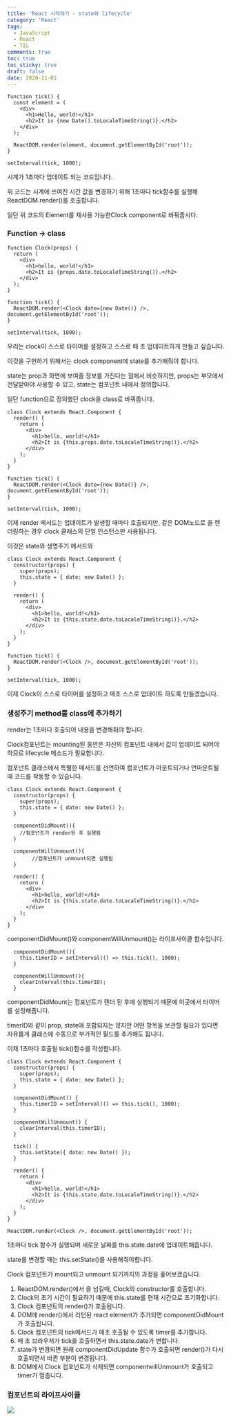 ```yaml
---
title: 'React 시작하기 - state와 lifecycle'
category: 'React'
tags:
  - JavaScript
  - React
  - TIL
comments: true
toc: true
toc_sticky: true
draft: false
date: 2020-11-01
---
```


```react
function tick() {
  const element = (
    <div>
      <h1>Hello, world!</h1>
      <h2>It is {new Date().toLocaleTimeString()}.</h2>
    </div>
  );

  ReactDOM.render(element, document.getElementById('root'));
}

setInterval(tick, 1000);
```

시계가 1초마다 업데이트 되는 코드입니다.

위 코드는 시계에 쓰여진 시간 값을 변경하기 위해 1초마다 tick함수를 실행해 ReactDOM.render()를 호출합니다.

일단 위 코드의 Element를 재사용 가능한Clock component로 바꿔줍시다.

### Function -> class

```react
function Clock(props) {
  return (
    <div>
      <h1>hello, world!</h1>
      <h2>It is {props.date.toLocaleTimeString()}.</h2>
    </div>
  );
}

function tick() {
  ReactDOM.render(<Clock date={new Date()} />, document.getElementById('root'));
}

setInterval(tick, 1000);
```

우리는 clock이 스스로 타이머를 설정하고 스스로 매 초 업데이트하게 만들고 싶습니다.

이것을 구현하기 위해서는 clock component에 state를 추가해줘야 합니다.

state는 prop과 화면에 보여줄 정보를 가진다는 점에서 비슷하지만, props는 부모에서 전달받아야 사용할 수 있고, state는 컴포넌트 내에서 정의합니다.

일단 function으로 정의했던 clock을 class로 바꿔줍니다.

```react
class Clock extends React.Component {
  render() {
    return (
      <div>
        <h1>hello, world!</h1>
        <h2>It is {this.props.date.toLocaleTimeString()}.</h2>
      </div>
    );
  }
}

function tick() {
  ReactDOM.render(<Clock date={new Date()} />, document.getElementById('root'));
}

setInterval(tick, 1000);
```

이제 render 메서드는 업데이트가 발생할 때마다 호출되지만, 같은 DOM노드로 <Clock /> 을 렌더링하는 경우 clock 클래스의 단일 인스턴스만 사용됩니다.

이것은 state와 생명주기 메서드와

```react
class Clock extends React.Component {
  constructor(props) {
    super(props);
    this.state = { date: new Date() };
  }

  render() {
    return (
      <div>
        <h1>hello, world!</h1>
        <h2>It is {this.state.date.toLocaleTimeString()}.</h2>
      </div>
    );
  }
}

function tick() {
  ReactDOM.render(<Clock />, document.getElementById('root'));
}

setInterval(tick, 1000);
```

이제 Clock이 스스로 타이머를 설정하고 매초 스스로 업데이트 하도록 만들겠습니다.

### 생성주기 method를 class에 추가하기

render는 1초마다 호출되어 내용을 변경해줘야 합니다.

Clock컴포넌트는 mounting된 동안은 자신의 컴포넌트 내에서 값이 업데이트 되어야 하므로 lifecycle 메소드가 필요합니다.

컴포넌트 클래스에서 특별한 메서드를 선언하여 컴포넌트가 마운트되거나 언마운트될 때 코드를 작동할 수 있습니다.

```react
class Clock extends React.Component {
  constructor(props) {
    super(props);
    this.state = { date: new Date() };
  }

  componentDidMount(){
    //컴포넌트가 render된 후 실행됨
  }

  componentWillUnmount(){
		//컴포넌트가 unmount되면 실행됨
  }

  render() {
    return (
      <div>
        <h1>hello, world!</h1>
        <h2>It is {this.state.date.toLocaleTimeString()}.</h2>
      </div>
    );
  }
}
```

componentDidMount()와 componentWillUnmount()는 라이프사이클 함수입니다.

```react
  componentDidMount(){
    this.timerID = setInterval(() => this.tick(), 1000);
  }

  componentWillUnmount(){
    clearInterval(this.timerID);
  }
```

componentDidMount는 컴포넌트가 렌더 된 후에 실행되기 때문에 이곳에서 타이머를 설정해줍니다.

timerID와 같이 prop, state에 포함되지는 않지만 어떤 항목을 보관할 필요가 있다면 자유롭게 클래스에 수동으로 부가적인 필드를 추가해도 됩니다.

이제 1초마다 호출될 tick()함수를 작성합니다.

```react
class Clock extends React.Component {
  constructor(props) {
    super(props);
    this.state = { date: new Date() };
  }

  componentDidMount() {
    this.timerID = setInterval(() => this.tick(), 1000);
  }

  componentWillUnmount() {
    clearInterval(this.timerID);
  }

  tick() {
    this.setState({ date: new Date() });
  }

  render() {
    return (
      <div>
        <h1>hello, world!</h1>
        <h2>It is {this.state.date.toLocaleTimeString()}.</h2>
      </div>
    );
  }
}

ReactDOM.render(<Clock />, document.getElementById('root'));
```

1초마다 tick 함수가 실행되며 새로운 날짜를 this.state.date에 업데이트해줍니다.

state를 변경할 때는 this.setState()를 사용해줘야합니다.

Clock 컴포넌트가 mount되고 unmount 되기까지의 과정을 훑어보겠습니다.

1. ReactDOM.render()에서 <Clock />을 넘길때, Clock의 constructor를 호출합니다.
2. Clock의 초기 시간이 필요하기 때문에 this.state를 현재 시간으로 초기화합니다.
3. Clock 컴포넌트의 render()가 호출됩니다.
4. DOM에 render()에서 리턴된 react element가 추가되면 componentDidMount가 호출됩니다.
5. Clock 컴포넌트의 tick메서드가 매초 호출될 수 있도록 timer를 추가합니다.
6. 매 초 브라우저가 tick을 호출하면서 this.state.date가 변합니다.
7. state가 변경되면 원래 componentDidUpdate 함수가 호출되면 render()가 다시 호출되면서 바뀐 부분이 변경됩니다.
8. DOM에서 Clock 컴포넌트가 삭제되면 componentwillUnmount가 호출되고 timer가 멈춥니다.

### 컴포넌트의 라이프사이클

![](https://i.ibb.co/88sFWWn/2020-11-01-7-28-17.png)
